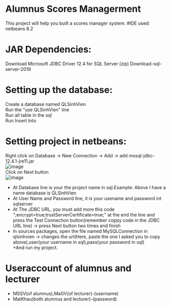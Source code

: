# Alumnus Scores Managerment
This project will help you built a scores manager system.
#IDE used:
  netbeans 8.2
# JAR Dependencies:
  Download Microsoft JDBC Driver 12.4 for SQL Server (zip)
  Download-sql-server-2019
# Setting up the database:
  Create a database named QLSinhVien  
  Run the "use QLSinhVien" line  
  Run all table in the sql  
  Run Insert Into  
# Setting project in netbeans:
  Right click on Database -> New Connection -> Add -> add mssql-jdbc-12.4.1-jre11.jar    
  ![image](https://github.com/Khoavo26042004/AlumnusScoresManagerment/assets/154489298/33f8949d-9a11-44a8-818a-df35917d8b40)  
  Click on Next button   
  ![image](https://github.com/Khoavo26042004/AlumnusScoresManagerment/assets/154489298/84eae431-2bde-421f-a5ed-9c45b1c60593)
  + At Database line is your the project name in sql.Example: Above I have a name database is QLSinhVien  
  + At User Name and Password line, it is your usename and password int sqlserver  
  + At The JDBC URL, you must add more this code ";encrypt=true;trustServerCertificate=true;" at the end the line and press the Test Connection button(remember coppy code in the JDBC URL line) -> press Next button two times and finish  
  + In sources packages, open the file named MySQLConnection in qlsinhvien -> changes the url(Here, paste the one I asked you to copy above),user(your username in sql),pass(your password in sql)  
  +And run my project.

# Useraccount of alumnus and lecturer 
  + MSSV(of alumnus),MaGV(of lecturer)-(username)   
  + MatKhau(both alumnus and lecturer)-(password)


